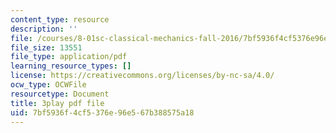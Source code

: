 ```yaml
---
content_type: resource
description: ''
file: /courses/8-01sc-classical-mechanics-fall-2016/7bf5936f4cf5376e96e567b388575a18_xh_LCHvzp-Q.pdf
file_size: 13551
file_type: application/pdf
learning_resource_types: []
license: https://creativecommons.org/licenses/by-nc-sa/4.0/
ocw_type: OCWFile
resourcetype: Document
title: 3play pdf file
uid: 7bf5936f-4cf5-376e-96e5-67b388575a18
---
```

